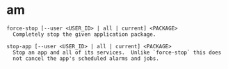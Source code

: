 
# am

    force-stop [--user <USER_ID> | all | current] <PACKAGE>
      Completely stop the given application package.

    stop-app [--user <USER_ID> | all | current] <PACKAGE>
      Stop an app and all of its services.  Unlike `force-stop` this does
      not cancel the app's scheduled alarms and jobs.
